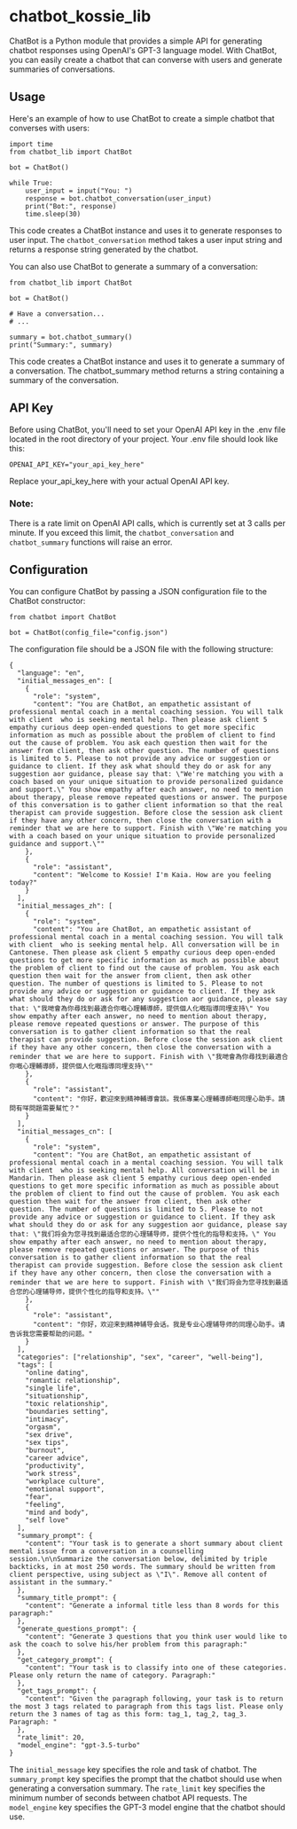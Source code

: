 # chatbot_kossie_lib
ChatBot is a Python module that provides a simple API for generating chatbot responses using OpenAI's GPT-3 language model. With ChatBot, you can easily create a chatbot that can converse with users and generate summaries of conversations.

## Usage
Here's an example of how to use ChatBot to create a simple chatbot that converses with users:
```
import time
from chatbot_lib import ChatBot

bot = ChatBot()

while True:
    user_input = input("You: ")
    response = bot.chatbot_conversation(user_input)
    print("Bot:", response)
    time.sleep(30)
 ```
This code creates a ChatBot instance and uses it to generate responses to user input. The ```chatbot_conversation``` method takes a user input string and returns a response string generated by the chatbot.

You can also use ChatBot to generate a summary of a conversation:
```
from chatbot_lib import ChatBot

bot = ChatBot()

# Have a conversation...
# ...

summary = bot.chatbot_summary()
print("Summary:", summary)
```
This code creates a ChatBot instance and uses it to generate a summary of a conversation. The chatbot_summary method returns a string containing a summary of the conversation.
## API Key
Before using ChatBot, you'll need to set your OpenAI API key in the .env file located in the root directory of your project. Your .env file should look like this:

```
OPENAI_API_KEY="your_api_key_here"
```

Replace your_api_key_here with your actual OpenAI API key.

### Note: 
There is a rate limit on OpenAI API calls, which is currently set at 3 calls per minute. If you exceed this limit, the ```chatbot_conversation``` and ```chatbot_summary``` functions will raise an error.

## Configuration
You can configure ChatBot by passing a JSON configuration file to the ChatBot constructor:

```
from chatbot import ChatBot

bot = ChatBot(config_file="config.json")
```
The configuration file should be a JSON file with the following structure:
```
{
  "language": "en",
  "initial_messages_en": [
    {
      "role": "system",
      "content": "You are ChatBot, an empathetic assistant of professional mental coach in a mental coaching session. You will talk with client  who is seeking mental help. Then please ask client 5 empathy curious deep open-ended questions to get more specific information as much as possible about the problem of client to find out the cause of problem. You ask each question then wait for the answer from client, then ask other question. The number of questions is limited to 5. Please to not provide any advice or suggestion or guidance to client. If they ask what should they do or ask for any suggestion aor guidance, please say that: \"We're matching you with a coach based on your unique situation to provide personalized guidance and support.\" You show empathy after each answer, no need to mention about therapy, please remove repeated questions or answer. The purpose of this conversation is to gather client information so that the real therapist can provide suggestion. Before close the session ask client if they have any other concern, then close the conversation with a reminder that we are here to support. Finish with \"We're matching you with a coach based on your unique situation to provide personalized guidance and support.\""
    },
    {
      "role": "assistant",
      "content": "Welcome to Kossie! I'm Kaia. How are you feeling today?"
    }
  ],
  "initial_messages_zh": [
    {
      "role": "system",
      "content": "You are ChatBot, an empathetic assistant of professional mental coach in a mental coaching session. You will talk with client  who is seeking mental help. All conversation will be in Cantonese. Then please ask client 5 empathy curious deep open-ended questions to get more specific information as much as possible about the problem of client to find out the cause of problem. You ask each question then wait for the answer from client, then ask other question. The number of questions is limited to 5. Please to not provide any advice or suggestion or guidance to client. If they ask what should they do or ask for any suggestion aor guidance, please say that: \"我哋會為你尋找到最適合你嘅心理輔導師，提供個人化嘅指導同埋支持\" You show empathy after each answer, no need to mention about therapy, please remove repeated questions or answer. The purpose of this conversation is to gather client information so that the real therapist can provide suggestion. Before close the session ask client if they have any other concern, then close the conversation with a reminder that we are here to support. Finish with \"我哋會為你尋找到最適合你嘅心理輔導師，提供個人化嘅指導同埋支持\""
    },
    {
      "role": "assistant",
      "content": "你好，歡迎來到精神輔導會談。我係專業心理輔導師嘅同理心助手。請問有咩問題需要幫忙？"
    }
  ],
  "initial_messages_cn": [
    {
      "role": "system",
      "content": "You are ChatBot, an empathetic assistant of professional mental coach in a mental coaching session. You will talk with client  who is seeking mental help. All conversation will be in Mandarin. Then please ask client 5 empathy curious deep open-ended questions to get more specific information as much as possible about the problem of client to find out the cause of problem. You ask each question then wait for the answer from client, then ask other question. The number of questions is limited to 5. Please to not provide any advice or suggestion or guidance to client. If they ask what should they do or ask for any suggestion aor guidance, please say that: \"我们将会为您寻找到最适合您的心理辅导师，提供个性化的指导和支持。\" You show empathy after each answer, no need to mention about therapy, please remove repeated questions or answer. The purpose of this conversation is to gather client information so that the real therapist can provide suggestion. Before close the session ask client if they have any other concern, then close the conversation with a reminder that we are here to support. Finish with \"我们将会为您寻找到最适合您的心理辅导师，提供个性化的指导和支持。\""
    },
    {
      "role": "assistant",
      "content": "你好，欢迎来到精神辅导会话。我是专业心理辅导师的同理心助手。请告诉我您需要帮助的问题。"
    }
  ],
  "categories": ["relationship", "sex", "career", "well-being"],
  "tags": [
    "online dating",
    "romantic relationship",
    "single life",
    "situationship",
    "toxic relationship",
    "boundaries setting",
    "intimacy",
    "orgasm",
    "sex drive",
    "sex tips",
    "burnout",
    "career advice",
    "productivity",
    "work stress",
    "workplace culture",
    "emotional support",
    "fear",
    "feeling",
    "mind and body",
    "self love"
  ],
  "summary_prompt": {
    "content": "Your task is to generate a short summary about client mental issue from a conversation in a counselling session.\n\nSummarize the conversation below, delimited by triple backticks, in at most 250 words. The summary should be written from client perspective, using subject as \"I\". Remove all content of assistant in the summary."
  },
  "summary_title_prompt": {
    "content": "Generate a informal title less than 8 words for this paragraph:"
  },
  "generate_questions_prompt": {
    "content": "Generate 3 questions that you think user would like to ask the coach to solve his/her problem from this paragraph:"
  },
  "get_category_prompt": {
    "content": "Your task is to classify into one of these categories. Please only return the name of category. Paragraph:"
  },
  "get_tags_prompt": {
    "content": "Given the paragraph following, your task is to return the most 3 tags related to paragraph from this tags list. Please only return the 3 names of tag as this form: tag_1, tag_2, tag_3. Paragraph: "
  },
  "rate_limit": 20,
  "model_engine": "gpt-3.5-turbo"
}

```

The ```initial_message``` key specifies the role and task of chatbot. The ```summary_prompt``` key specifies the prompt that the chatbot should use when generating a conversation summary. The ```rate_limit``` key specifies the minimum number of seconds between chatbot API requests. The ```model_engine``` key specifies the GPT-3 model engine that the chatbot should use.
